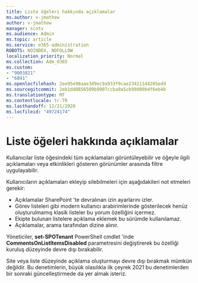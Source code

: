 ```yaml
---
title: Liste öğeleri hakkında açıklamalar
ms.author: v-jmathew
author: v-jmathew
manager: scotv
ms.audience: Admin
ms.topic: article
ms.service: o365-administration
ROBOTS: NOINDEX, NOFOLLOW
localization_priority: Normal
ms.collection: Adm_O365
ms.custom:
- "9003821"
- "6841"
ms.openlocfilehash: 2ee95e98aae3d9ec9a933f9cae234111d4285edd
ms.sourcegitcommit: 2eb1dd0856509b9907ccba9a5cb99d09b4f6eb4b
ms.translationtype: MT
ms.contentlocale: tr-TR
ms.lasthandoff: 12/21/2020
ms.locfileid: "49724174"
---
```

# <a name="comments-on-list-items"></a>Liste öğeleri hakkında açıklamalar

Kullanıcılar liste öğesindeki tüm açıklamaları görüntüleyebilir ve öğeyle ilgili açıklamaları veya etkinlikleri gösteren görünümler arasında filtre uygulayabilir.

Kullanıcıların açıklamaları ekleyip silebilmeleri için aşağıdakileri not etmeleri gerekir:

- Açıklamalar SharePoint 'te devralınan izin ayarlarını izler.
- Görev listeleri gibi modern kullanıcı arabirimlerinde gösterilecek henüz oluşturulmamış klasik listeler bu yorum özelliğini içermez.
- Ekipte bulunan listelere açıklama eklemek bu sürümde kullanılamaz.
- Açıklamalar, arama tarafından dizine alınır.

Yöneticiler, **set-SPOTenant** PowerShell cmdlet 'inde **CommentsOnListItemsDisabled** parametresini değiştirerek bu özelliği kuruluş düzeyinde devre dışı bırakabilir.

Site veya liste düzeyinde açıklama oluşturmayı devre dışı bırakmak mümkün değildir. Bu denetimlerin, büyük olasılıkla ilk çeyrek 2021 bu denetimlerden bir sonraki güncelleştirmede da yer almak isteriz.
